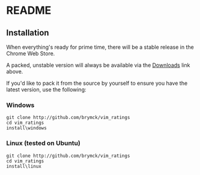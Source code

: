 README
======


Installation
------------

When everything's ready for prime time, there will be a stable release in the
Chrome Web Store.

A packed, unstable version will always be available via the
[Downloads](https://github.com/brymck/vim_ratings/archives/master) link above.

If you'd like to pack it from the source by yourself to ensure you have the
latest version, use the following:

### Windows

    git clone http://github.com/brymck/vim_ratings
    cd vim_ratings
    install\windows

### Linux (tested on Ubuntu)

    git clone http://github.com/brymck/vim_ratings
    cd vim_ratings
    install\linux
